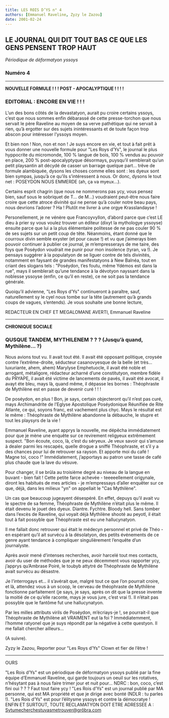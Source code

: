 ```yaml
---
title: LES ROIS D’YS n° 4
authors: [Emmanuel Raveline, Zyzy le Zazou]
date: 2001-02-24
---
```

## LE JOURNAL QUI DIT TOUT BAS CE QUE LES GENS PENSENT TROP HAUT

_Périodique de déformatyon yssoys_

### Numéro 4

---

**NOUVELLE FORMULE ! ! ! POST - APOCALYPTIQUE ! ! ! !**
### EDITORIAL : ENCORE EN VIE ! ! !

L’un des bons côtés de la devastatyon, aurait pu croire certains yssoys, c’est que nous sommes enfin débarassé de cette presse-torchon que nous servait le père Raveline au moyen de sa verve pathétique qui ne servait à rien, qu’à ergotter sur des sujets inintéressants et de toute façon trop abscon pour intéresser l’yssoys moyen.

Et bien non ! Non, non et non ! Je suys encore en vie, et tout à fait prêt à vous donner une nouvelle formule pour "Les Roys d’Ys", le journal le plus hyppocrite du micromonde, 100 % langue de bois, 100 % vendus au pouvoir en place, 200 % post-apocalyptyque désormays, puysqu’il semblerait qu’un petit playsantin ait décydé de casser un barrage quelque part... trêve de formule alambiquée, dysons les choses comme elles sont : les dyeux sont bien sympas, jusqu’à ce qu’ils s’intéressent à nous. Or donc, dysons le tout net : POSEYDON NOUS EMMERDE (ah, ça va myeux...).

Certains esprit chagrin (que nous ne nommerons pas ycy, vous pensez bien, sauf sous le sobriquet de T... de M...) voudraient peut-être nous faire croire que cette atroce divinité qui ne pense qu’à couler notre beau pays, nous devrions l’adorer ? Ha ! Plutôt me livrer à une orgye Krasslandayse !

Personellement, je ne vénère que Francoyvyllon, d’abord parce que c’est LE dieu à prier sy vous voulez trouver un éditeur (dixyt la mythologye yssoyse) ensuite parce que lui a la plus élémentaire politesse de ne pas couler 90 % de ses sujets sur un petit coup de tête. Néanmoins, étant donné que le courroux divin semble exyster (et pour cause !) et vu que j’aimerays bien pouvoir continuer à publier ce journal, je m’empresserays de me taire, des foys que Poséydon voudrait me punir pour mon insolence (tyran, va !). Je pensays suggérer à la populatyon de se liguer contre de tels divinités, notamment en faysant de grandes manifestatyons à New Balnéa, tout en criant des slogans tels : "Poséydon, t’es foutu, même Ydémos est dans la rue", mays il semblerait qu’une tendance à la dévotyon nayssant dans la noblesse yssoyse (enfin, ce qu’il en reste), ce ne soit pas la tendance générale.

Quoiqu’il advienne, "Les Roys d’Ys" continueront à paraître, sauf, naturellement sy le cyel nous tombe sur la tête (autrement qu’à grands coups de vagues, s’entends). Je vous souhaite une bonne lecture,

REDACTEUR EN CHEF ET MEGALOMANE AVERTI, Emmanuel Raveline

---

**CHRONIQUE SOCIALE**
### QUSQUE TANDEM, MYTHILENEM ? ? ? (Jusqu’à quand, Mythilène... ?)

Nous avions tout vu. Il avait tout été. Il avait été opposant politique, croysée contre l’extrême-droite, séducteur casanovyesque de la belle (et très... luxuriante, ahem, ahem) Marylyse Emphetuocle, il avait été noble et arrogant, métaligore, rédacteur acharné d’une constitutyon, membre fidèle du PRYAPE, il avait été victime de lancements de pavés, il avait été avocat, il avayt éte bleu, mays là, quand même, il dépasse les bornes : Théophraste de Mythilène est en passe de devenir curé ! ! !

De poséydon, en plus ! Bon, je says, certain objecteront qu’il n’est pas curé, mays Archimandrite de l’Eglyse Apostolique Poséydonique Réunifiée de Rite Atlante, ce qui, soyons franc, est vachement plus chyc. Mays le résultat est le même : Théophraste de Mythilène abandonne la débauche, le stupre et tout les playsyrs de la vie !

Emmanuel Raveline, ayant apprys la nouvelle, me dépêcha immédiatement pour que je mène une enquête sur ce revirement religyeux extrêmement suspect. "Bon écoute, coco, là, c’est du séryeux. Je veux savoir qui s’amuse à dealer parmi les rescapés, quelle drogue a sniffé Théophraste, et s’il y a des chances pour lui de retrouver sa rayson. Et apporte moi du café ! Magne toi, coco !" Immédiatement, j’apportays au patron une tasse de café plus chaude que la lave du vésuve.

Pour changer, il se brûla au troisième degré au niveau de la langue en buvant - bien fait ! Cette petite farce achevée - teeeeellement origynale, diront les habitués de mes articles - je m’empressays d’aller enquêter sur ce que, déjà, dans les milieux "yn" on appellait le "Cas Mythilène".

Un cas que beaucoup jugeayent désespéré. En effet, depuys qu’il avait vu le spectre de sa femme, Théophraste de Mythilène n’était plus le même. Il était devenu le jouet des dyeux. Diantre. Fychtre. Bloody hell. Sans tomber dans l’excès de Raveline, qui voyait déjà Mythilène shooté au peyotl, il était tout à fait possyble que Théophraste est eu une hallucynatyon.

Il me fallait donc retrouver qui était le médecyn personnel et privé de Théo - en espérant qu’il ait survécu à la désolatyon, des petits événements de ce genre ayant tendance à compliquer singulièrement l’enquête d’un journalyste.

Après avoir mené d’intenses recherches, avoir harcelé tout mes contacts, avoir du user de méthodes que je ne peux décemment vous rapporter ycy, j’apprys qu’Ambrase Poiré, le toubyb attytré de Théophraste de Mythilène avait survécu au désastre.

Je l’interrogays et... il s’avérait que, malgré tout ce que l’on pourrait croire, et là, attendez vous à un scoop, le cerveau de théophraste de Mythilène fonctionne parfaitement (je says, je says, après on dit que la presse invente la moitié de ce qu’elle raconte, mays je vous jure, c’est vrai !). Il n’était pas possyble que le fantôme fut une hallucynatyon.

Par les milles attributs virils de Poséydon, m’écriays-je !, se pourrait-il que Théophraste de Mythilène ait VRAIMENT eut la foi ? Immédiatemment, l’homme ratyonel que je suys répondit par la négative à cette questyon. Il me fallait chercher ailleurs...

(A suivre).

Zyzy le Zazou, Reporter pour "Les Roys d’Ys" Clown et fier de l’être !

---

OURS

"Les Rois d’Ys" est un périodique de déformatyon yssoys publié par la fine équipe d’Emmanuel Raveline, qui garde toujours un oeuil sur les rotatives, n’hésytant pas à nous faire trimer jour et nuit pour... NDRC : bon, coco, c’est fini oui ? ? ? Faut tout faire ycy ! "Les Rois d’Ys" est un journal publié par MA personne, qui est MA propriété et que je dirige avec bonté (NDLR : tu parles !). "Les Rois d’Ys" est pour l’élitysme yssoys et contre la démocratye ! ENFIN ET SURTOUT, TOUTE RECLAMATYON DOIT ETRE ADRESSEE A : Sytumecherchestuvasmetrouver@grôbra.com

